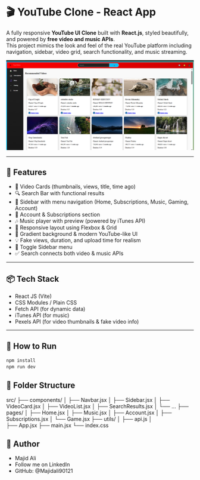 # 🎬 YouTube Clone - React App

A fully responsive **YouTube UI Clone** built with **React.js**, styled beautifully, and powered by **free video and music APIs**.  
This project mimics the look and feel of the real YouTube platform including navigation, sidebar, video grid, search functionality, and music streaming.

![YouTube Clone Screenshot](./Youtube.png)

---

## 🚀 Features

- 🎥 Video Cards (thumbnails, views, title, time ago)
- 🔍 Search Bar with functional results
- 📂 Sidebar with menu navigation (Home, Subscriptions, Music, Gaming, Account)
- 👤 Account & Subscriptions section
- 🎶 Music player with preview (powered by iTunes API)
- 📱 Responsive layout using Flexbox & Grid
- 🎨 Gradient background & modern YouTube-like UI
- 💡 Fake views, duration, and upload time for realism
- 🔄 Toggle Sidebar menu
- ✅ Search connects both video & music APIs

---

## 📦 Tech Stack

- React JS (Vite)
- CSS Modules / Plain CSS
- Fetch API (for dynamic data)
- iTunes API (for music)
- Pexels API (for video thumbnails & fake video info)

---

## 🧪 How to Run

```bash
npm install
npm run dev 
```

## 📁 Folder Structure
src/
├── components/
│   ├── Navbar.jsx
│   ├── Sidebar.jsx
│   ├── VideoCard.jsx
│   ├── VideoList.jsx
│   ├── SearchResults.jsx
│   └── ...
├── pages/
│   ├── Home.jsx
│   ├── Music.jsx
│   ├── Account.jsx
│   ├── Subscriptions.jsx
│   └── Game.jsx
├── utils/
│   ├── api.js
│   
├── App.jsx
├── main.jsx
└── index.css
## 🙌 Author
- Majid Ali
- Follow me on LinkedIn
- GitHub: @Majidali90121